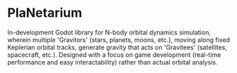 # PlaNetarium

In-development Godot library for N-body orbital dynamics simulation, wherein multiple 'Gravitors' (stars, planets, moons, etc.), moving along fixed Keplerian orbital tracks, generate gravity that acts on 'Gravitees' (satellites, spacecraft, etc.). Designed with a focus on game development (real-time performance and easy interactability) rather than actual orbital analysis.
